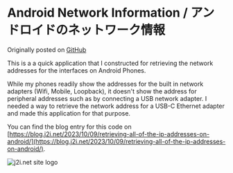 # Android Network Information / アンドロイドのネットワーク情報

Originally posted on [GitHub](https://github.com/j2inet/AndroidNetworkInformation)

This is a a quick application that I constructed for retrieving the network addresses for the interfaces on Android Phones. 

While my phones readily show the addresses for the built in network adapters (Wifi, Mobile, Loopback), it doesn't show the address for peripheral addresses such as by connecting a USB network adapter. I needed a way to retrieve the 
network address for a USB-C Ethernet adapter and made this application for that purpose. 

You can find the blog entry for this code on [https://blog.j2i.net/2023/10/09/retrieving-all-of-the-ip-addresses-on-android/](https://blog.j2i.net/2023/10/09/retrieving-all-of-the-ip-addresses-on-android/).

![j2i.net site logo](https://j2i.net/images/logo.png) 


